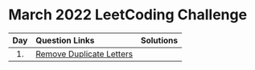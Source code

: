 # March 2022 LeetCoding Challenge

| Day | Question Links                                                                                                                                                             |                                          Solutions                                           |
| :-: | :------------------------------------------------------------------------------------------------------------------------------------------------------------------------- | :------------------------------------------------------------------------------------------: |
| 1.  | [Remove Duplicate Letters](https://leetcode.com/problems/remove-duplicate-letters/)                                     |                           

